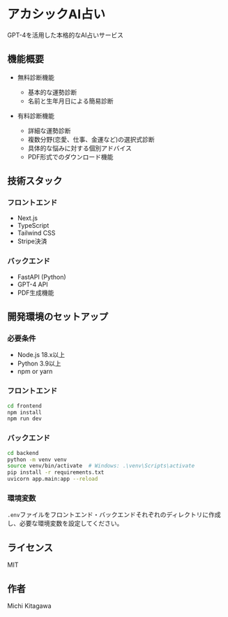 # アカシックAI占い

GPT-4を活用した本格的なAI占いサービス

## 機能概要

- 無料診断機能
  - 基本的な運勢診断
  - 名前と生年月日による簡易診断

- 有料診断機能
  - 詳細な運勢診断
  - 複数分野(恋愛、仕事、金運など)の選択式診断
  - 具体的な悩みに対する個別アドバイス
  - PDF形式でのダウンロード機能

## 技術スタック

### フロントエンド
- Next.js
- TypeScript
- Tailwind CSS
- Stripe決済

### バックエンド
- FastAPI (Python)
- GPT-4 API
- PDF生成機能

## 開発環境のセットアップ

### 必要条件
- Node.js 18.x以上
- Python 3.9以上
- npm or yarn

### フロントエンド
```bash
cd frontend
npm install
npm run dev
```

### バックエンド
```bash
cd backend
python -m venv venv
source venv/bin/activate  # Windows: .\venv\Scripts\activate
pip install -r requirements.txt
uvicorn app.main:app --reload
```

### 環境変数
`.env`ファイルをフロントエンド・バックエンドそれぞれのディレクトリに作成し、必要な環境変数を設定してください。

## ライセンス
MIT

## 作者
Michi Kitagawa
